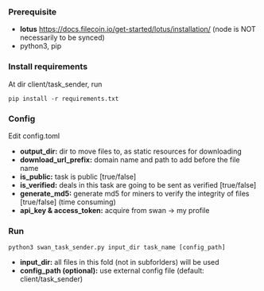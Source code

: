 ### Prerequisite

- **lotus** https://docs.filecoin.io/get-started/lotus/installation/ (node is NOT necessarily to be synced)
- python3, pip

### Install requirements

At dir client/task_sender, run

    pip install -r requirements.txt 

### Config

Edit config.toml

- **output_dir:** dir to move files to, as static resources for downloading
- **download_url_prefix:** domain name and path to add before the file name
- **is_public:** task is public [true/false]
- **is_verified:** deals in this task are going to be sent as verified [true/false]
- **generate_md5:** generate md5 for miners to verify the integrity of files [true/false] (time consuming)
- **api_key & access_token:** acquire from swan -> my profile

### Run

    python3 swan_task_sender.py input_dir task_name [config_path]

- **input_dir:** all files in this fold (not in subforlders) will be used
- **config_path (optional):** use external config file (default: client/task_sender)